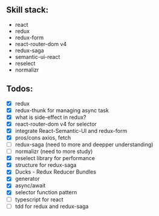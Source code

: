 ## Skill stack:
 - react
 - redux
 - redux-form
 - react-router-dom v4
 - redux-saga
 - semantic-ui-react
 - reselect
 - normalizr

## Todos:
 - [x] redux
 - [x] redux-thunk for managing async task
 - [x] what is side-effect in redux?
 - [x] react-router-dom v4 for selector
 - [x] integrate React-Semantic-UI and redux-form
 - [x] pros/cons axios, fetch
 - [ ] redux-saga (need to more and deepper understanding)
 - [ ] normalizr (need to more study)
 - [x] reselect library for performance
 - [x] structure for redux-saga
 - [x] Ducks - Redux Reducer Bundles
 - [x] generator
 - [x] async/await
 - [x] selector function pattern
 - [ ] typescript for react
 - [ ] tdd for redux and redux-saga